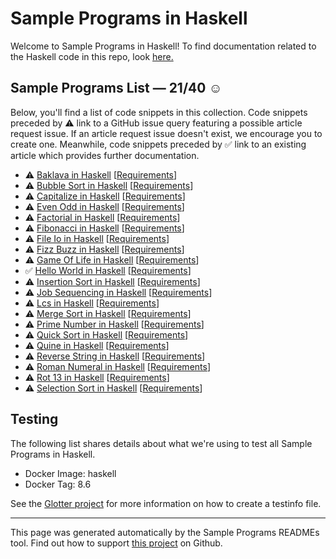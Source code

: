# Sample Programs in Haskell

Welcome to Sample Programs in Haskell! To find documentation related to the Haskell code in this repo, look [here.](https://sample-programs.therenegadecoder.com/languages/haskell)

## Sample Programs List — 21/40 :relaxed:

Below, you'll find a list of code snippets in this collection. Code snippets preceded by :warning: link to a GitHub issue query featuring a possible article request issue. If an article request issue doesn't exist, we encourage you to create one. Meanwhile, code snippets preceded by :white_check_mark: link to an existing article which provides further documentation.

- :warning: [Baklava in Haskell](https://github.com//TheRenegadeCoder/sample-programs-website/issues?utf8=%E2%9C%93&q=is%3Aissue+is%3Aopen+baklava+haskell) [[Requirements](https://sample-programs.therenegadecoder.com/projects/baklava)]
- :warning: [Bubble Sort in Haskell](https://github.com//TheRenegadeCoder/sample-programs-website/issues?utf8=%E2%9C%93&q=is%3Aissue+is%3Aopen+bubble+sort+haskell) [[Requirements](https://sample-programs.therenegadecoder.com/projects/bubble-sort)]
- :warning: [Capitalize in Haskell](https://github.com//TheRenegadeCoder/sample-programs-website/issues?utf8=%E2%9C%93&q=is%3Aissue+is%3Aopen+capitalize+haskell) [[Requirements](https://sample-programs.therenegadecoder.com/projects/capitalize)]
- :warning: [Even Odd in Haskell](https://github.com//TheRenegadeCoder/sample-programs-website/issues?utf8=%E2%9C%93&q=is%3Aissue+is%3Aopen+even+odd+haskell) [[Requirements](https://sample-programs.therenegadecoder.com/projects/even-odd)]
- :warning: [Factorial in Haskell](https://github.com//TheRenegadeCoder/sample-programs-website/issues?utf8=%E2%9C%93&q=is%3Aissue+is%3Aopen+factorial+haskell) [[Requirements](https://sample-programs.therenegadecoder.com/projects/factorial)]
- :warning: [Fibonacci in Haskell](https://github.com//TheRenegadeCoder/sample-programs-website/issues?utf8=%E2%9C%93&q=is%3Aissue+is%3Aopen+fibonacci+haskell) [[Requirements](https://sample-programs.therenegadecoder.com/projects/fibonacci)]
- :warning: [File Io in Haskell](https://github.com//TheRenegadeCoder/sample-programs-website/issues?utf8=%E2%9C%93&q=is%3Aissue+is%3Aopen+file+io+haskell) [[Requirements](https://sample-programs.therenegadecoder.com/projects/file-io)]
- :warning: [Fizz Buzz in Haskell](https://github.com//TheRenegadeCoder/sample-programs-website/issues?utf8=%E2%9C%93&q=is%3Aissue+is%3Aopen+fizz+buzz+haskell) [[Requirements](https://sample-programs.therenegadecoder.com/projects/fizz-buzz)]
- :warning: [Game Of Life in Haskell](https://github.com//TheRenegadeCoder/sample-programs-website/issues?utf8=%E2%9C%93&q=is%3Aissue+is%3Aopen+game+of+life+haskell) [[Requirements](https://sample-programs.therenegadecoder.com/projects/game-of-life)]
- :white_check_mark: [Hello World in Haskell](https://sample-programs.therenegadecoder.com/projects/hello-world/haskell) [[Requirements](https://sample-programs.therenegadecoder.com/projects/hello-world)]
- :warning: [Insertion Sort in Haskell](https://github.com//TheRenegadeCoder/sample-programs-website/issues?utf8=%E2%9C%93&q=is%3Aissue+is%3Aopen+insertion+sort+haskell) [[Requirements](https://sample-programs.therenegadecoder.com/projects/insertion-sort)]
- :warning: [Job Sequencing in Haskell](https://github.com//TheRenegadeCoder/sample-programs-website/issues?utf8=%E2%9C%93&q=is%3Aissue+is%3Aopen+job+sequencing+haskell) [[Requirements](https://sample-programs.therenegadecoder.com/projects/job-sequencing)]
- :warning: [Lcs in Haskell](https://github.com//TheRenegadeCoder/sample-programs-website/issues?utf8=%E2%9C%93&q=is%3Aissue+is%3Aopen+lcs+haskell) [[Requirements](https://sample-programs.therenegadecoder.com/projects/lcs)]
- :warning: [Merge Sort in Haskell](https://github.com//TheRenegadeCoder/sample-programs-website/issues?utf8=%E2%9C%93&q=is%3Aissue+is%3Aopen+merge+sort+haskell) [[Requirements](https://sample-programs.therenegadecoder.com/projects/merge-sort)]
- :warning: [Prime Number in Haskell](https://github.com//TheRenegadeCoder/sample-programs-website/issues?utf8=%E2%9C%93&q=is%3Aissue+is%3Aopen+prime+number+haskell) [[Requirements](https://sample-programs.therenegadecoder.com/projects/prime-number)]
- :warning: [Quick Sort in Haskell](https://github.com//TheRenegadeCoder/sample-programs-website/issues?utf8=%E2%9C%93&q=is%3Aissue+is%3Aopen+quick+sort+haskell) [[Requirements](https://sample-programs.therenegadecoder.com/projects/quick-sort)]
- :warning: [Quine in Haskell](https://github.com//TheRenegadeCoder/sample-programs-website/issues?utf8=%E2%9C%93&q=is%3Aissue+is%3Aopen+quine+haskell) [[Requirements](https://sample-programs.therenegadecoder.com/projects/quine)]
- :warning: [Reverse String in Haskell](https://github.com//TheRenegadeCoder/sample-programs-website/issues?utf8=%E2%9C%93&q=is%3Aissue+is%3Aopen+reverse+string+haskell) [[Requirements](https://sample-programs.therenegadecoder.com/projects/reverse-string)]
- :warning: [Roman Numeral in Haskell](https://github.com//TheRenegadeCoder/sample-programs-website/issues?utf8=%E2%9C%93&q=is%3Aissue+is%3Aopen+roman+numeral+haskell) [[Requirements](https://sample-programs.therenegadecoder.com/projects/roman-numeral)]
- :warning: [Rot 13 in Haskell](https://github.com//TheRenegadeCoder/sample-programs-website/issues?utf8=%E2%9C%93&q=is%3Aissue+is%3Aopen+rot+13+haskell) [[Requirements](https://sample-programs.therenegadecoder.com/projects/rot-13)]
- :warning: [Selection Sort in Haskell](https://github.com//TheRenegadeCoder/sample-programs-website/issues?utf8=%E2%9C%93&q=is%3Aissue+is%3Aopen+selection+sort+haskell) [[Requirements](https://sample-programs.therenegadecoder.com/projects/selection-sort)]

## Testing

The following list shares details about what we're using to test all Sample Programs in Haskell.

- Docker Image: haskell
- Docker Tag: 8.6

See the [Glotter project](https://github.com/auroq/glotter) for more information on how to create a testinfo file.

---

This page was generated automatically by the Sample Programs READMEs tool. Find out how to support [this project](https://github.com/TheRenegadeCoder/sample-programs-readmes) on Github.